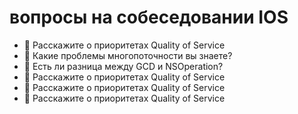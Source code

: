 # вопросы на собеседовании IOS



- 🔖 Расскажите о приоритетах Quality of Service
- 🔖 Какие проблемы многопоточности вы знаете?
- 🔖 Есть ли разница между GCD и NSOperation?
- 🔖 Расскажите о приоритетах Quality of Service
- 🔖 Расскажите о приоритетах Quality of Service
- 🔖 Расскажите о приоритетах Quality of Service
